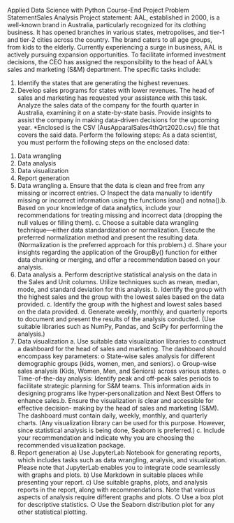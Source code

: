 Applied Data Science with Python
Course-End Project Problem StatementSales Analysis
Project statement:
AAL, established in 2000, is a well-known brand in Australia, particularly
recognized for its clothing business. It has opened branches in various states,
metropolises, and tier-1 and tier-2 cities across the country.
The brand caters to all age groups, from kids to the elderly.
Currently experiencing a surge in business, AAL is actively pursuing expansion
opportunities. To facilitate informed investment decisions, the CEO has assigned
the responsibility to the head of AAL’s sales and marketing (S&M) department.
The specific tasks include:
1) Identify the states that are generating the highest revenues.
2) Develop sales programs for states with lower revenues. The head of sales
and marketing has requested your assistance with this task.
Analyze the sales data of the company for the fourth quarter in Australia,
examining it on a state-by-state basis. Provide insights to assist the company in
making data-driven decisions for the upcoming year.
*Enclosed is the CSV (AusApparalSales4thQrt2020.csv) file that covers the said data.
Perform the following steps:
As a data scientist, you must perform the following steps on the enclosed data:
1. Data wrangling
2. Data analysis
3. Data visualization
4. Report generation
1. Data wrangling
a. Ensure that the data is clean and free from any missing or incorrect
entries.
○ Inspect the data manually to identify missing or incorrect
information using the functions isna() and notna().b. Based on your knowledge of data analytics, include your
recommendations for treating missing and incorrect data (dropping the
null values or filling them).
c. Choose a suitable data wrangling technique—either data standardization
or normalization. Execute the preferred normalization method and
present the resulting data. (Normalization is the preferred approach for this
problem.)
d. Share your insights regarding the application of the GroupBy() function for
either data chunking or merging, and offer a recommendation based on
your analysis.
2. Data analysis
a. Perform descriptive statistical analysis on the data in the Sales and Unit
columns. Utilize techniques such as mean, median, mode, and standard
deviation for this analysis.
b. Identify the group with the highest sales and the group with the lowest
sales based on the data provided.
c. Identify the group with the highest and lowest sales based on the data
provided.
d. Generate weekly, monthly, and quarterly reports to document and
present the results of the analysis conducted.
(Use suitable libraries such as NumPy, Pandas, and SciPy for performing the
analysis.)
3. Data visualization
a. Use suitable data visualization libraries to construct a dashboard for the
head of sales and marketing. The dashboard should encompass key
parameters:
o State-wise sales analysis for different demographic groups (kids,
women, men, and seniors).
o Group-wise sales analysis (Kids, Women, Men, and Seniors) across
various states.
o Time-of-the-day analysis: Identify peak and off-peak sales periods
to facilitate strategic planning for S&M teams. This information aids
in designing programs like hyper-personalization and Next Best Offers
to enhance sales.b. Ensure the visualization is clear and accessible for effective decision-
making by the head of sales and marketing (S&M).
The dashboard must contain daily, weekly, monthly, and quarterly charts.
(Any visualization library can be used for this purpose. However, since
statistical analysis is being done, Seaborn is preferred.)
c. Include your recommendation and indicate why you are choosing the
recommended visualization package.
4. Report generation
a) Use JupyterLab Notebook for generating reports, which includes tasks
such as data wrangling, analysis, and visualization. Please note that
JupyterLab enables you to integrate code seamlessly with graphs and
plots.
b) Use Markdown in suitable places while presenting your report.
c) Use suitable graphs, plots, and analysis reports in the report, along with
recommendations. Note that various aspects of analysis require different
graphs and plots.
○ Use a box plot for descriptive statistics.
○ Use the Seaborn distribution plot for any other statistical plotting.

